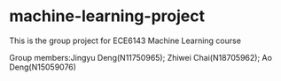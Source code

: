 # machine-learning-project

This is the group project for ECE6143 Machine Learning course

Group members:Jingyu Deng(N11750965); Zhiwei Chai(N18705962); Ao Deng(N15059076)
